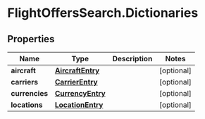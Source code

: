 # FlightOffersSearch.Dictionaries

## Properties

Name | Type | Description | Notes
------------ | ------------- | ------------- | -------------
**aircraft** | [**AircraftEntry**](AircraftEntry.md) |  | [optional] 
**carriers** | [**CarrierEntry**](CarrierEntry.md) |  | [optional] 
**currencies** | [**CurrencyEntry**](CurrencyEntry.md) |  | [optional] 
**locations** | [**LocationEntry**](LocationEntry.md) |  | [optional] 


